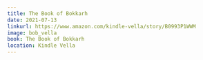 ```yaml
---
title: The Book of Bokkarh
date: 2021-07-13
linkurl: https://www.amazon.com/kindle-vella/story/B0993P1WWM
image: bob_vella
book: The Book of Bokkarh
location: Kindle Vella
---
```

